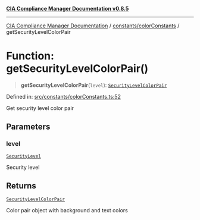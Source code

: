 [**CIA Compliance Manager Documentation v0.8.5**](../../../README.md)

***

[CIA Compliance Manager Documentation](../../../modules.md) / [constants/colorConstants](../README.md) / getSecurityLevelColorPair

# Function: getSecurityLevelColorPair()

> **getSecurityLevelColorPair**(`level`): [`SecurityLevelColorPair`](../interfaces/SecurityLevelColorPair.md)

Defined in: [src/constants/colorConstants.ts:52](https://github.com/Hack23/cia-compliance-manager/blob/3ae0301247f765ba03c8c0fe645db4718bb8af76/src/constants/colorConstants.ts#L52)

Get security level color pair

## Parameters

### level

[`SecurityLevel`](../../../types/cia/type-aliases/SecurityLevel.md)

Security level

## Returns

[`SecurityLevelColorPair`](../interfaces/SecurityLevelColorPair.md)

Color pair object with background and text colors
